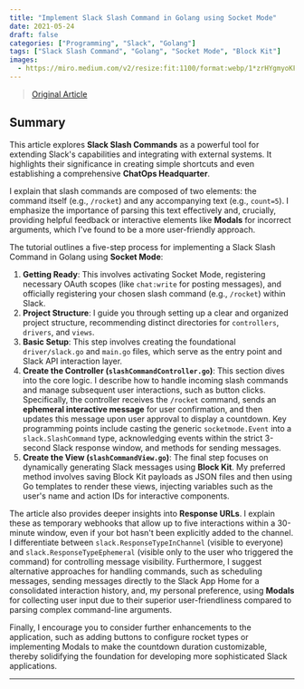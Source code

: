 ```yaml
---
title: "Implement Slack Slash Command in Golang using Socket Mode"
date: 2021-05-24
draft: false
categories: ["Programming", "Slack", "Golang"]
tags: ["Slack Slash Command", "Golang", "Socket Mode", "Block Kit"]
images:
  - https://miro.medium.com/v2/resize:fit:1100/format:webp/1*zrHYgmyoKFH_xz5uxBsMcA.png
---
```


> [Original Article](https://levelup.gitconnected.com/implement-slack-slash-command-in-golang-using-socket-mode-ac693e38148c)

## Summary

This article explores **Slack Slash Commands** as a powerful tool for extending Slack's capabilities and integrating with external systems. It highlights their significance in creating simple shortcuts and even establishing a comprehensive **ChatOps Headquarter**.

I explain that slash commands are composed of two elements: the command itself (e.g., `/rocket`) and any accompanying text (e.g., `count=5`). I emphasize the importance of parsing this text effectively and, crucially, providing helpful feedback or interactive elements like **Modals** for incorrect arguments, which I've found to be a more user-friendly approach.

The tutorial outlines a five-step process for implementing a Slack Slash Command in Golang using **Socket Mode**:

1.  **Getting Ready**: This involves activating Socket Mode, registering necessary OAuth scopes (like `chat:write` for posting messages), and officially registering your chosen slash command (e.g., `/rocket`) within Slack.
2.  **Project Structure**: I guide you through setting up a clear and organized project structure, recommending distinct directories for `controllers`, `drivers`, and `views`.
3.  **Basic Setup**: This step involves creating the foundational `driver/slack.go` and `main.go` files, which serve as the entry point and Slack API interaction layer.
4.  **Create the Controller (`slashCommandController.go`)**: This section dives into the core logic. I describe how to handle incoming slash commands and manage subsequent user interactions, such as button clicks. Specifically, the controller receives the `/rocket` command, sends an **ephemeral interactive message** for user confirmation, and then updates this message upon user approval to display a countdown. Key programming points include casting the generic `socketmode.Event` into a `slack.SlashCommand` type, acknowledging events within the strict 3-second Slack response window, and methods for sending messages.
5.  **Create the View (`slashCommandView.go`)**: The final step focuses on dynamically generating Slack messages using **Block Kit**. My preferred method involves saving Block Kit payloads as JSON files and then using Go templates to render these views, injecting variables such as the user's name and action IDs for interactive components.

The article also provides deeper insights into **Response URLs**. I explain these as temporary webhooks that allow up to five interactions within a 30-minute window, even if your bot hasn't been explicitly added to the channel. I differentiate between `slack.ResponseTypeInChannel` (visible to everyone) and `slack.ResponseTypeEphemeral` (visible only to the user who triggered the command) for controlling message visibility. Furthermore, I suggest alternative approaches for handling commands, such as scheduling messages, sending messages directly to the Slack App Home for a consolidated interaction history, and, my personal preference, using **Modals** for collecting user input due to their superior user-friendliness compared to parsing complex command-line arguments.

Finally, I encourage you to consider further enhancements to the application, such as adding buttons to configure rocket types or implementing Modals to make the countdown duration customizable, thereby solidifying the foundation for developing more sophisticated Slack applications.

---